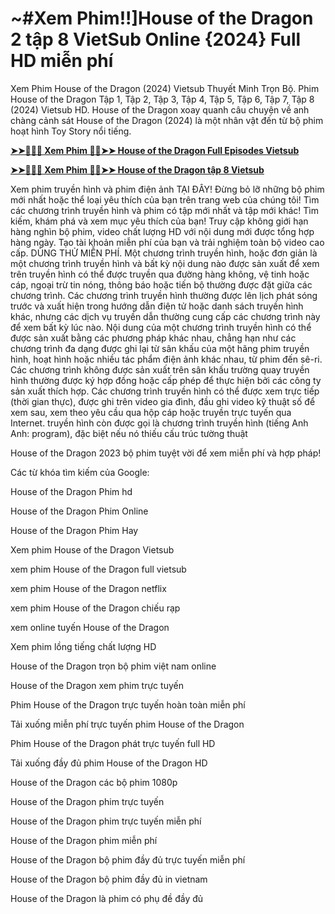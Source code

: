 # ~#Xem Phim!!]House of the Dragon 2 tập 8 VietSub Online {2024} Full HD miễn phí

Xem Phim House of the Dragon (2024) Vietsub Thuyết Minh Trọn Bộ. Phim House of the Dragon Tập 1, Tập 2, Tập 3, Tập 4, Tập 5, Tập 6, Tập 7, Tập 8 (2024) Vietsub HD. House of the Dragon xoay quanh câu chuyện về anh chàng cảnh sát House of the Dragon (2024) là một nhân vật đến từ bộ phim hoạt hình Toy Story nổi tiếng.

**[➤➤🔴✅📱 Xem Phim 🔴✅➤➤ House of the Dragon Full Episodes Vietsub](https://megacinema.site/vi/tv/94997)**

**[➤➤🔴✅📱 Xem Phim 🔴✅➤➤ House of the Dragon tập 8 Vietsub](https://megacinema.site/vi/tv/94997-2-8)**

Xem phim truyền hình và phim điện ảnh TẠI ĐÂY!
Đừng bỏ lỡ những bộ phim mới nhất hoặc thể loại yêu thích của bạn trên trang web của chúng tôi!
Tìm các chương trình truyền hình và phim có tập mới nhất và tập mới khác!
Tìm kiếm, khám phá và xem mục yêu thích của bạn!
 Truy cập không giới hạn hàng nghìn bộ phim, video chất lượng HD với nội dung mới được tổng hợp hàng ngày. Tạo tài khoản miễn phí của bạn và trải nghiệm toàn bộ video cao cấp. DÙNG THỬ MIỄN PHÍ.
Một chương trình truyền hình, hoặc đơn giản là một chương trình truyền hình và bất kỳ nội dung nào được sản xuất để xem trên truyền hình có thể được truyền qua đường hàng không, vệ tinh hoặc cáp, ngoại trừ tin nóng, thông báo hoặc tiến bộ thường được đặt  giữa các chương trình. Các chương trình truyền hình thường được lên lịch phát sóng trước và xuất hiện trong hướng dẫn điện tử hoặc danh sách truyền hình khác, nhưng các dịch vụ truyền dẫn thường cung cấp các chương trình này để xem bất kỳ lúc nào. Nội dung của một chương trình truyền hình có thể được sản xuất bằng các phương pháp khác nhau, chẳng hạn như các chương trình đa dạng  được ghi lại từ sân khấu của một hãng phim truyền hình, hoạt hình hoặc nhiều tác phẩm điện ảnh khác nhau, từ phim đến sê-ri. Các chương trình không được sản xuất trên sân khấu trường quay truyền hình thường được ký hợp đồng hoặc cấp phép  để thực hiện bởi các công ty sản xuất thích hợp. Các chương trình truyền hình có thể được xem trực tiếp (thời gian thực), được ghi trên  video gia đình, đầu ghi video kỹ thuật số để xem sau, xem theo yêu cầu qua hộp cáp hoặc truyền trực tuyến qua  Internet. truyền hình còn được gọi là chương trình truyền hình (tiếng Anh Anh: program), đặc biệt nếu nó thiếu cấu trúc tường thuật 

House of the Dragon 2023 bộ phim tuyệt vời để xem miễn phí và hợp pháp!

Các từ khóa tìm kiếm của Google:

House of the Dragon Phim hd

House of the Dragon Phim Online

House of the Dragon Phim Hay

Xem phim House of the Dragon Vietsub

xem phim House of the Dragon full vietsub

xem phim House of the Dragon netflix

xem phim House of the Dragon chiếu rạp

xem online tuyến House of the Dragon

Xem phim lồng tiếng chất lượng HD

House of the Dragon trọn bộ phim việt nam online

House of the Dragon xem phim trực tuyến

Phim House of the Dragon trực tuyến hoàn toàn miễn phí

Tải xuống miễn phí trực tuyến phim House of the Dragon

Phim House of the Dragon phát trực tuyến full HD

Tải xuống đầy đủ phim House of the Dragon HD

House of the Dragon các bộ phim 1080p

House of the Dragon phim trực tuyến

House of the Dragon phim trực tuyến miễn phí

House of the Dragon phim miễn phí

House of the Dragon bộ phim đầy đủ trực tuyến miễn phí

House of the Dragon bộ phim đầy đủ in vietnam

House of the Dragon là phim có phụ đề đầy đủ
